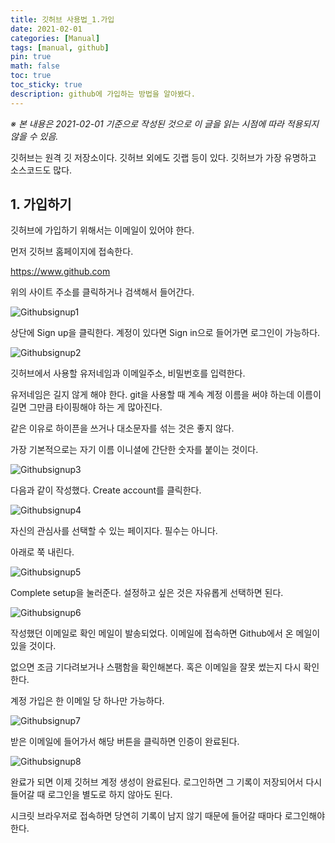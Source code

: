 ```yaml
---
title: 깃허브 사용법_1.가입
date: 2021-02-01
categories: [Manual]
tags: [manual, github]
pin: true
math: false
toc: true
toc_sticky: true
description: github에 가입하는 방법을 알아봤다.
---
```


_※ 본 내용은 2021-02-01 기준으로 작성된 것으로 이 글을 읽는 시점에 따라 적용되지 않을 수 있음._

깃허브는 원격 깃 저장소이다. 깃허브 외에도 깃랩 등이 있다. 깃허브가 가장 유명하고 소스코드도 많다.

## __1. 가입하기__

깃허브에 가입하기 위해서는 이메일이 있어야 한다.

먼저 깃허브 홈페이지에 접속한다.

<https://www.github.com>

위의 사이트 주소를 클릭하거나 검색해서 들어간다.  
  
![Githubsignup1](/images/Github1/Signup1.PNG)  

상단에 Sign up을 클릭한다. 계정이 있다면 Sign in으로 들어가면 로그인이 가능하다.
  
![Githubsignup2](/images/Github1/Signup2.PNG)  

깃허브에서 사용할 유저네임과 이메일주소, 비밀번호를 입력한다.

유저네임은 길지 않게 해야 한다. git을 사용할 때 계속 계정 이름을 써야 하는데 이름이 길면 그만큼 타이핑해야 하는 게 많아진다.

같은 이유로 하이픈을 쓰거나 대소문자를 섞는 것은 좋지 않다.

가장 기본적으로는 자기 이름 이니셜에 간단한 숫자를 붙이는 것이다.

![Githubsignup3](/images/Github1/Signup3.PNG)

다음과 같이 작성했다. Create account를 클릭한다.

![Githubsignup4](/images/Github1/Signup4.PNG)

자신의 관심사를 선택할 수 있는 페이지다. 필수는 아니다.

아래로 쭉 내린다.

![Githubsignup5](/images/Github1/Signup5.PNG)

Complete setup을 눌러준다. 설정하고 싶은 것은 자유롭게 선택하면 된다.

![Githubsignup6](/images/Github1/Signup6.PNG)

작성했던 이메일로 확인 메일이 발송되었다. 이메일에 접속하면 Github에서 온 메일이 있을 것이다.

없으면 조금 기다려보거나 스팸함을 확인해본다. 혹은 이메일을 잘못 썼는지 다시 확인한다.

계정 가입은 한 이메일 당 하나만 가능하다.

![Githubsignup7](/images/Github1/Signup7.PNG)

받은 이메일에 들어가서 해당 버튼을 클릭하면 인증이 완료된다.

![Githubsignup8](/images/Github1/Signup8.PNG)

완료가 되면 이제 깃허브 계정 생성이 완료된다. 로그인하면 그 기록이 저장되어서 다시 들어갈 때 로그인을 별도로 하지 않아도 된다.

시크릿 브라우저로 접속하면 당연히 기록이 남지 않기 때문에 들어갈 때마다 로그인해야 한다.
